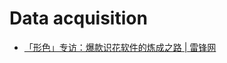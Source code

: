# Data acquisition

* [「形色」专访：爆款识花软件的炼成之路 \| 雷锋网](https://www.leiphone.com/news/201806/6DXTCLjVqqR3Ep3a.html)

